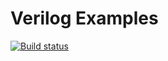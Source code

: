 # Verilog Examples
[![Build status](https://ci.appveyor.com/api/projects/status/ew8tknq01n9agtru/branch/master?svg=true)](https://ci.appveyor.com/project/garodimb/verilog-examples/branch/master)
